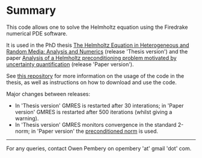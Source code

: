 # Summary #
This code allows one to solve the Helmholtz equation using the Firedrake numerical PDE software.

It is used in the PhD thesis [The Helmholtz Equation in Heterogeneous and Random Media: Analysis and Numerics](https://researchportal.bath.ac.uk/en/studentTheses/the-helmholtz-equation-in-heterogeneous-and-random-media-analysis) (release 'Thesis version') and the paper [Analysis of a Helmholtz preconditioning problem motivated by uncertainty quantification](https://arxiv.org/abs/2005.13390) (release 'Paper version').

See [this repository](https://github.com/orpembery/thesis) for more information on the usage of the code in the thesis, as well as instructions on how to download and use the code.

Major changes between releases:
- In 'Thesis version' GMRES is restarted after 30 interations; in 'Paper version' GMRES is restarted after 500 iterations (whilst giving a warning).
- In 'Thesis version' GMRES monitors convergence in the standard 2-norm; in 'Paper version' the [preconditioned norm](https://firedrakeproject.org/solving-interface.html#setting-solver-tolerances) is used.
---
For any queries, contact Owen Pembery on opembery 'at' gmail 'dot' com.
